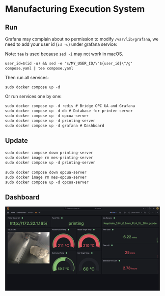 # Manufacturing Execution System

## Run

Grafana may complain about no permission to modify `/var/lib/grafana`, we need to add your user id (`id -u`)
under grafana service:

Note: `tee` is used because `sed -i` may not work in macOS.

```shell
user_id=$(id -u) && sed -e "s/MY_USER_ID/\"${user_id}\"/g" compose.yaml | tee compose.yaml
```

Then run all services:

```shell
sudo docker compose up -d
```

Or run services one by one:

```shell
sudo docker compose up -d redis # Bridge OPC UA and Grafana
sudo docker compose up -d db # Database for printer server
sudo docker compose up -d opcua-server
sudo docker compose up -d printing-server
sudo docker compose up -d grafana # Dashboard
```

## Update

```shell
sudo docker compose down printing-server
sudo docker image rm mes-printing-server
sudo docker compose up -d printing-server

sudo docker compose down opcua-server
sudo docker image rm mes-opcua-server
sudo docker compose up -d opcua-server
```

## Dashboard

![dashboard.png](dashboard.png)
